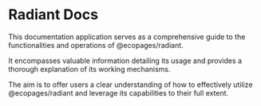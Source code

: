 # Radiant Docs

This documentation application serves as a comprehensive guide to the functionalities and operations of @ecopages/radiant.

It encompasses valuable information detailing its usage and provides a thorough explanation of its working mechanisms.

The aim is to offer users a clear understanding of how to effectively utilize @ecopages/radiant and leverage its capabilities to their full extent.
